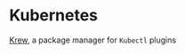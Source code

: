 # Kubernetes
[Krew](https://github.com/kubernetes-sigs/krew), a package manager for `Kubectl` plugins
